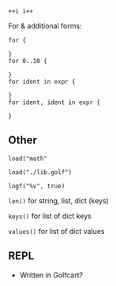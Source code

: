 `++i i++`

For & additional forms:

```
for {

}
for 0..10 {

}
for ident in expr {

}
for ident, ident in expr {

}
```

## Other
`load("math"`

`load("./lib.golf")`

`logf("%v", true)`

`len()` for string, list, dict (keys)

`keys()` for list of dict keys

`values()` for list of dict values

## REPL
- Written in Golfcart?
